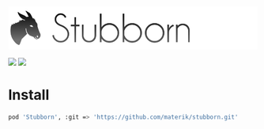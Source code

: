 ![](logo.png)

[![](https://img.shields.io/badge/contact-@thematerik-blue.svg?style=flat-square)](http://twitter.com/thematerik)
[![](https://img.shields.io/travis/materik/stubborn.svg?style=flat-square)](https://travis-ci.org/materik/stubborn)

# Install

```bash
pod 'Stubborn', :git => 'https://github.com/materik/stubborn.git'
```

